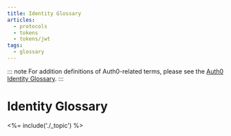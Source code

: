 ```yaml
---
title: Identity Glossary
articles:
  - protocols
  - tokens
  - tokens/jwt
tags:
  - glossary
---
```


::: note
For addition definitions of Auth0-related terms, please see the [Auth0 Identity Glossary](https://auth0.com/identity-glossary).
:::

# Identity Glossary

<%= include('./_topic') %>
